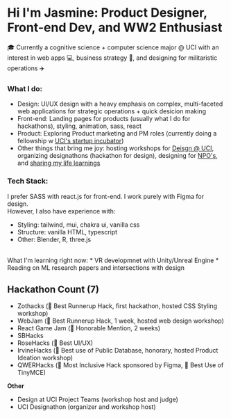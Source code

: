 # Hi I'm Jasmine: Product Designer, Front-end Dev, and WW2 Enthusiast #
🎓 Currently a cognitive science + computer science major @ UCI with an interest in web apps 💻, business strategy 💼, and designing for militaristic operations ✈️
<br>

### What I do: ###

* Design: UI/UX design with a heavy emphasis on complex, multi-faceted web applications for strategic operations + quick desicion making
* Front-end: Landing pages for products (usually what I do for hackathons), styling, animation, sass, react
* Product: Exploring Product marketing and PM roles (currently doing a fellowship w [UCI's startup incubator](https://www.productuci.com/))
* Other things that bring me joy: hosting workshops for [Deisgn @ UCI](https://designatuci.com/), organizing designathons (hackathon for design), designing for [NPO's](https://www.developforgood.org/), and [sharing my life learnings](https://jaslavie.github.io/voicewise/)


### Tech Stack: ###

I prefer SASS with react.js for front-end. I work purely with Figma for design.
<br>
However, I also have experience with:
* Styling: tailwind, mui, chakra ui, vanilla css
* Structure: vanilla HTML, typescript
* Other: Blender, R, three.js
<br>
What I'm learning right now:
* VR developmnet with Unity/Unreal Engine
* Reading on ML research papers and intersections with design

## Hackathon Count (7) ##
* Zothacks (🏅 Best Runnerup Hack, first hackathon, hosted CSS Styling workshop)
* WebJam (🏅 Best Runnerup Hack, 1 week, hosted web design workshop)
* React Game Jam (🏅 Honorable Mention, 2 weeks)
* SBHacks
* RoseHacks (🏅 Best UI/UX)
* IrvineHacks (🏅 Best use of Public Database, honorary, hosted Product Ideation workshop)
* QWERHacks (🏅 Most Inclusive Hack sponsored by Figma, 🏅 Best Use of TinyMCE)

**Other**
* Design at UCI Project Teams (workshop host and judge)
* UCI Designathon (organizer and workshop host)
<!--


- 🔭 I’m currently working on ...
- 🌱 I’m currently learning ...
- 👯 I’m looking to collaborate on ...
- 🤔 I’m looking for help with ...
- 💬 Ask me about ...
- 📫 How to reach me: ...
- 😄 Pronouns: ...
- ⚡ Fun fact: ...
-->
